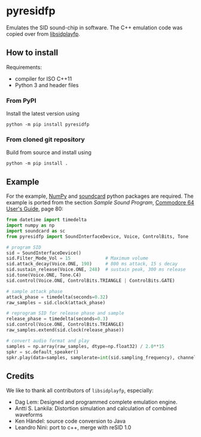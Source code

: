 # pyresidfp

Emulates the SID sound-chip in software. The C++ emulation code was copied over from
[libsidplayfp](https://github.com/libsidplayfp/libsidplayfp).

## How to install

Requirements:
- compiler for ISO C++11
- Python 3 and header files


### From PyPI

Install the latest version using
```commandline
python -m pip install pyresidfp
```


### From cloned git repository 

Build from source and install using
```commandline
python -m pip install .
```

## Example

For the example, [NumPy](http://www.numpy.org/) and [soundcard](https://github.com/bastibe/SoundCard) python packages
are required. The example is ported from the section *Sample Sound Program*,
[Commodore 64 User's Guide](https://archive.org/embed/Commodore_64_Users_Guide_1982_Commodore), page 80:
```python
from datetime import timedelta
import numpy as np
import soundcard as sc
from pyresidfp import SoundInterfaceDevice, Voice, ControlBits, Tone

# program SID
sid = SoundInterfaceDevice()
sid.Filter_Mode_Vol = 15             # Maximum volume
sid.attack_decay(Voice.ONE, 190)     # 800 ms attack, 15 s decay
sid.sustain_release(Voice.ONE, 248)  # sustain peak, 300 ms release
sid.tone(Voice.ONE, Tone.C4)
sid.control(Voice.ONE, ControlBits.TRIANGLE | ControlBits.GATE)

# sample attack phase
attack_phase = timedelta(seconds=0.32)
raw_samples = sid.clock(attack_phase)

# reprogram SID for release phase and sample
release_phase = timedelta(seconds=0.3)
sid.control(Voice.ONE, ControlBits.TRIANGLE)
raw_samples.extend(sid.clock(release_phase))

# convert audio format and play
samples = np.array(raw_samples, dtype=np.float32) / 2.0**15
spkr = sc.default_speaker()
spkr.play(data=samples, samplerate=int(sid.sampling_frequency), channels=1)
```


## Credits

We like to thank all contributors of `libsidplayfp`, especially:

- Dag Lem: Designed and programmed complete emulation engine.
- Antti S. Lankila: Distortion simulation and calculation of combined waveforms
- Ken Händel: source code conversion to Java
- Leandro Nini: port to c++, merge with reSID 1.0
